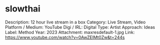 # slowthai

Description: 12 hour live stream in a box
Category: Live Stream, Video
Platform / Medium: YouTube
Digi / IRL: Digital
Type: Artist
Approach: Ideas
Label: Method
Year: 2023
Attachment: maxresdefault-1.jpg
Link: https://www.youtube.com/watch?v=0AwZElMt0Zw&t=244s